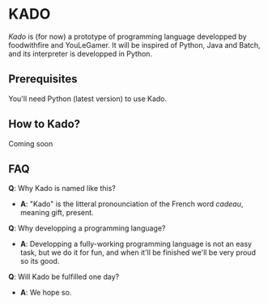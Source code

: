 # KADO

*Kado* is (for now) a prototype of programming language developped by foodwithfire and YouLeGamer. It will be inspired of Python, Java and Batch, and its interpreter is developped in Python.

## Prerequisites

You'll need Python (latest version) to use Kado.

## How to Kado?
Coming soon

## FAQ

**Q**: Why Kado is named like this?
* **A**: "Kado" is the litteral pronounciation of the French word *cadeau*, meaning gift, present.

**Q**: Why developping a programming language?
* **A**: Developping a fully-working programming language is not an easy task, but we do it for fun, and when it'll be finished we'll be very proud so its good.

**Q**: Will Kado be fulfilled one day?
* **A**: We hope so.
